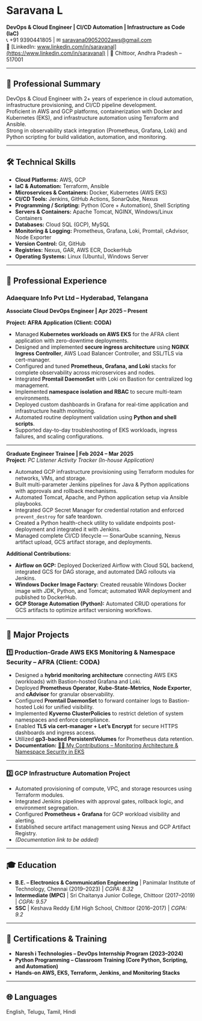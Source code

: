 # **Saravana L**
**DevOps & Cloud Engineer | CI/CD Automation | Infrastructure as Code (IaC)**  
📞 +91 9390441805 | ✉ saravana09052002aws@gmail.com  
🔗 [LinkedIn: www.linkedin.com/in/saravanal](https://www.linkedin.com/in/saravanal) | 📍 Chittoor, Andhra Pradesh – 517001  

---

## 💼 **Professional Summary**
DevOps & Cloud Engineer with 2+ years of experience in cloud automation, infrastructure provisioning, and CI/CD pipeline development.  
Proficient in AWS and GCP platforms, containerization with Docker and Kubernetes (EKS), and infrastructure automation using Terraform and Ansible.  
Strong in observability stack integration (Prometheus, Grafana, Loki) and Python scripting for build validation, automation, and monitoring.

---

## 🛠 **Technical Skills**
- **Cloud Platforms:** AWS, GCP  
- **IaC & Automation:** Terraform, Ansible  
- **Microservices & Containers:** Docker, Kubernetes (AWS EKS)  
- **CI/CD Tools:** Jenkins, GitHub Actions, SonarQube, Nexus  
- **Programming / Scripting:** Python (Core + Automation), Shell Scripting  
- **Servers & Containers:** Apache Tomcat, NGINX, Windows/Linux Containers  
- **Databases:** Cloud SQL (GCP), MySQL  
- **Monitoring & Logging:** Prometheus, Grafana, Loki, Promtail, cAdvisor, Node Exporter  
- **Version Control:** Git, GitHub  
- **Registries:** Nexus, GAR, AWS ECR, DockerHub  
- **Operating Systems:** Linux (Ubuntu), Windows Server  

---

## 📂 **Professional Experience**

### **Adaequare Info Pvt Ltd – Hyderabad, Telangana**  
**Associate Cloud DevOps Engineer | Apr 2025 – Present**

**Project: AFRA Application (Client: CODA)**  
- Managed **Kubernetes workloads on AWS EKS** for the AFRA client application with zero-downtime deployments.  
- Designed and implemented **secure ingress architecture** using **NGINX Ingress Controller**, AWS Load Balancer Controller, and SSL/TLS via cert-manager.  
- Configured and tuned **Prometheus, Grafana, and Loki** stacks for complete observability across microservices and nodes.  
- Integrated **Promtail DaemonSet** with Loki on Bastion for centralized log management.  
- Implemented **namespace isolation and RBAC** to secure multi-team environments.  
- Deployed custom dashboards in Grafana for real-time application and infrastructure health monitoring.  
- Automated routine deployment validation using **Python and shell scripts**.  
- Supported day-to-day troubleshooting of EKS workloads, ingress failures, and scaling configurations.  

---

**Graduate Engineer Trainee | Feb 2024 – Mar 2025**  
**Project:** *PC Listener Activity Tracker (In-house Application)*  
- Automated GCP infrastructure provisioning using Terraform modules for networks, VMs, and storage.  
- Built multi-parameter Jenkins pipelines for Java & Python applications with approvals and rollback mechanisms.  
- Automated Tomcat, Apache, and Python application setup via Ansible playbooks.  
- Integrated GCP Secret Manager for credential rotation and enforced `prevent_destroy` for safe teardown.  
- Created a Python health-check utility to validate endpoints post-deployment and integrated it with Jenkins.  
- Managed complete CI/CD lifecycle — SonarQube scanning, Nexus artifact upload, GCS artifact storage, and deployments.  

**Additional Contributions:**  
- **Airflow on GCP:** Deployed Dockerized Airflow with Cloud SQL backend, integrated GCS for DAG storage, and automated DAG rollouts via Jenkins.  
- **Windows Docker Image Factory:** Created reusable Windows Docker image with JDK, Python, and Tomcat; automated WAR deployment and published to DockerHub.  
- **GCP Storage Automation (Python):** Automated CRUD operations for GCS artifacts to optimize artifact versioning workflows.

---

## 🚀 **Major Projects**

### **1️⃣ Production-Grade AWS EKS Monitoring & Namespace Security – AFRA (Client: CODA)**
- Designed a **hybrid monitoring architecture** connecting AWS EKS (workloads) with Bastion-hosted Grafana and Loki.  
- Deployed **Prometheus Operator**, **Kube-State-Metrics**, **Node Exporter**, and **cAdvisor** for granular observability.  
- Configured **Promtail DaemonSet** to forward container logs to Bastion-hosted Loki for unified visibility.  
- Implemented **Kyverno ClusterPolicies** to restrict deletion of system namespaces and enforce compliance.  
- Enabled **TLS via cert-manager + Let’s Encrypt** for secure HTTPS dashboards and ingress access.  
- Utilized **gp3-backed PersistentVolumes** for Prometheus data retention.  
- **Documentation:** [🧑‍💻 My Contributions – Monitoring Architecture & Namespace Security in EKS](https://medium.com/@saravana08052002/building-a-secure-monitoring-stack-on-amazon-eks-tls-prometheus-grafana-promtail-loki-aede23064461)

---

### **2️⃣ GCP Infrastructure Automation Project**
- Automated provisioning of compute, VPC, and storage resources using Terraform modules.  
- Integrated Jenkins pipelines with approval gates, rollback logic, and environment segregation.  
- Configured **Prometheus + Grafana** for GCP workload visibility and alerting.  
- Established secure artifact management using Nexus and GCP Artifact Registry.  
- *(Documentation link to be added)*  

---

## 🎓 **Education**
- **B.E. – Electronics & Communication Engineering** | Panimalar Institute of Technology, Chennai (2019–2023) | *CGPA: 8.32*  
- **Intermediate (MPC)** | Sri Chaitanya Junior College, Chittoor (2017–2019) | *CGPA: 9.57*  
- **SSC** | Keshava Reddy E/M High School, Chittoor (2016–2017) | *CGPA: 9.2*  

---

## 🧾 **Certifications & Training**
- **Naresh i Technologies – DevOps Internship Program (2023–2024)**  
- **Python Programming – Classroom Training (Core Python, Scripting, and Automation)**  
- **Hands-on AWS, EKS, Terraform, Jenkins, and Monitoring Stacks**

---

## 🌐 **Languages**
English, Telugu, Tamil, Hindi

